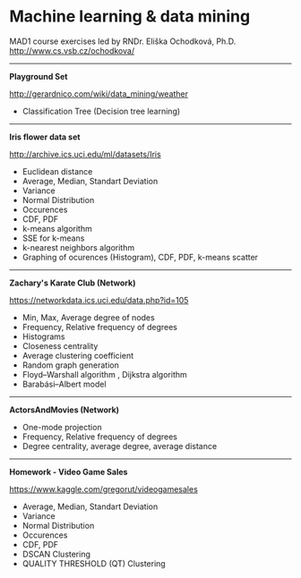 # Machine learning & data mining
MAD1 course exercises led by RNDr. Eliška Ochodková, Ph.D. http://www.cs.vsb.cz/ochodkova/

***

**Playground Set**

http://gerardnico.com/wiki/data_mining/weather

+ Classification Tree (Decision tree learning)

***

**Iris flower data set**

http://archive.ics.uci.edu/ml/datasets/Iris

+ Euclidean distance
+ Average, Median, Standart Deviation
+ Variance
+ Normal Distribution
+ Occurences
+ CDF, PDF
+ k-means algorithm
+ SSE for k-means
+ k-nearest neighbors algorithm
+ Graphing of ocurences (Histogram), CDF, PDF, k-means scatter

***

**Zachary's Karate Club (Network)**

https://networkdata.ics.uci.edu/data.php?id=105

+ Min, Max, Average degree of nodes
+ Frequency, Relative frequency of degrees
+ Histograms
+ Closeness centrality
+ Average clustering coefficient
+ Random graph generation
+ Floyd–Warshall algorithm , Dijkstra algorithm
+ Barabási–Albert model

***

**ActorsAndMovies (Network)**

+ One-mode projection
+ Frequency, Relative frequency of degrees
+ Degree centrality, average degree, average distance


***

**Homework - Video Game Sales**

https://www.kaggle.com/gregorut/videogamesales

+ Average, Median, Standart Deviation
+ Variance
+ Normal Distribution
+ Occurences
+ CDF, PDF
+ DSCAN Clustering
+ QUALITY THRESHOLD (QT) Clustering

